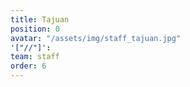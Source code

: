 ```yaml
---
title: Tajuan
position: 0
avatar: "/assets/img/staff_tajuan.jpg"
'["//"]': 
team: staff
order: 6
---
```



